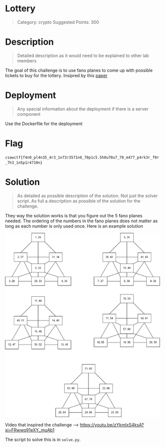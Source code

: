 # Lottery

> Category: crypto
> Suggested Points: 300

# Description
> Detailed description as it would need to be explained to other lab members

The goal of this challenge is to use fano planes to come up with possible tickets to buy for the lottery. Insipred by this [paper](https://arxiv.org/pdf/2307.12430.pdf)

# Deployment
> Any special information about the deployment if there is a server component

Use the Dockerfile for the deployment

# Flag
`csawctf{f4n0_pl4n35_4r3_1n73r3571n6_70p1c5.5h0u70u7_70_m477_p4rk3r_f0r_7h3_1n5p1r4710n}`

# Solution
> As detailed as possible description of the solution. Not just the solver script. As full a description as possible of the solution for the challenge.

They way the solution works is that you figure out the 5 fano planes needed. The ordering of the numbers in the fano planes does not matter as long as each number is only used once. Here is an example solution

![fano planes to showcase the possible ticket options](planes.png)

Video that inspired the challenge --> https://youtu.be/zYkmIxS4ksA?si=FRwwo91eXY_muAb1

The script to solve this is in `solve.py`.
